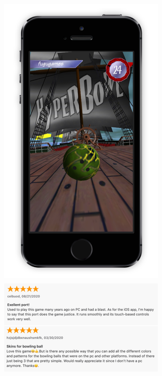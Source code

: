 <!-- [![hyperbowl](/images/hyperbowl/hyperclassicscreenshots/hyperbowlclassicstart.png)](https://apps.apple.com/us/app/hyperbowl/id344209253) -->
<!-- [![hyperbowl](/images/hyperbowl/hyperbowlromescreenshots/hyperbowlrome.png)](https://apps.apple.com/us/app/hyperbowl/id344209253) -->
<!-- [![hyperbowl](/images/hyperbowl/hyperbowlforestscreenshots/hyperbowlforest.png)](https://apps.apple.com/us/app/hyperbowl/id344209253) -->
[![hyperbowl](/images/hyperbowl/hyperbowlhighseasscreenshot/hyperbowlhighseas.png)](https://apps.apple.com/us/app/hyperbowl/id344209253)
<!-- [![hyperbowl](/images/hyperbowl/hyperbowlsfscreenshots/hyperbowlsf.png)](https://apps.apple.com/us/app/hyperbowl/id344209253) -->
<!--
[![unsplash](/images/unsplash/phil-chu-mantis-unsplash.jpg)](https://unsplash.com/@technicat)
-->
<!--
[![unsplash](/images/unsplash/phil-chu-burgerspot-unsplash.jpg)](https://unsplash.com/@technicat)
[![unsplash](/images/unsplash/phil-chu-cat-unsplash.jpg)](https://unsplash.com/@technicat)
[![unsplash](/images/unsplash/phil-chu-catmural-unsplash.jpg)](https://unsplash.com/@technicat)
[![unsplash](/images/unsplash/phil-chu-flamingo.jpg)](https://unsplash.com/@technicat)
[![unsplash](/images/unsplash/phil-chu-kamala-unsplash.jpg)](https://unsplash.com/@technicat)
[![unsplash](/images/unsplash/phil-chu-liberty-unsplash.jpg)](https://unsplash.com/@technicat)
[![unsplash](/images/unsplash/phil-chu-lifeisbeautiful-unsplash.jpg)](https://unsplash.com/@technicat)
[![unsplash](/images/unsplash/phil-chu-lovestory-unsplash.jpg)](https://unsplash.com/@technicat)
[![unsplash](/images/unsplash/phil-chu-newyear-unsplash.jpg)](https://unsplash.com/@technicat)
[![unsplash](/images/unsplash/phil-chu-robot-unsplash.jpg)](https://unsplash.com/@technicat)
[![unsplash](/images/unsplash/phil-chu-room-unsplash.jpg)](https://unsplash.com/@technicat)
[![unsplash](/images/unsplash/phil-chu-stop-unsplash.jpg)](https://unsplash.com/@technicat)
[![unsplash](/images/unsplash/phil-chu-tallmural-unsplash.jpg)](https://unsplash.com/@technicat)
[![unsplash](/images/unsplash/phil-chu-writersblock-unsplash.jpg)](https://unsplash.com/@technicat)
-->
<!--
[![talkdimsum](/images/talkdimsum/appstore/ratings.png)](https://apps.apple.com/us/app/talk-dim-sum/id953929066)
-->
<!--
[![talkdimsum](/images/talkdimsum/talkdimsum.png)](https://apps.apple.com/us/app/talk-dim-sum/id953929066)
-->
[![hyperbowl](/images/hyperbowl/appstore/8-21-2020.png)](https://apps.apple.com/us/app/hyperbowl/id344209253)
[![hyperbowl](/images/hyperbowl/appstore/3-30-2020.png)](https://apps.apple.com/us/app/hyperbowl/id344209253)
